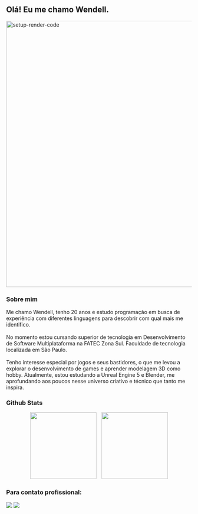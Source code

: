 ## Olá! Eu me chamo Wendell.
<div>
  <img width="1360" height="720" alt="setup-render-code" 
 src="https://github.com/user-attachments/assets/b939f0c7-11de-4cfc-8647-c2ac07baeae0"/>
</div>

### Sobre mim
<p>
   Me chamo Wendell, tenho 20 anos e estudo programação em busca de experiência com diferentes linguagens para descobrir com qual mais me identifico. <br><br>
   No momento estou cursando superior de tecnologia em Desenvolvimento de Software Multiplataforma na FATEC Zona Sul. Faculdade de tecnologia localizada em São Paulo. <br><br>
  Tenho interesse especial por jogos e seus bastidores, o que me levou a explorar o desenvolvimento de games e aprender modelagem 3D como hobby. Atualmente, estou estudando a Unreal Engine 5 e Blender, me aprofundando aos poucos nesse universo criativo e técnico que tanto me inspira.
</p>

 ### Github Stats
 <div align="center">
  <img height="180em" hspace="5" src="https://github-readme-stats.vercel.app/api?username=WendellSantoslyn&show_icons=true&theme=onedark&include_all_commits=true&count_private=true"/>
  <img height="180em" hspace="5" src="https://github-readme-stats.vercel.app/api/top-langs/?username=WendellSantoslyn&layout=compact&langs_count=6&theme=onedark"/>
 </div>
 
 ### Para contato profissional:
 <div>
   <a href="https://www.linkedin.com/in/wendellsantoslyn" target="_blank"><img src="https://img.shields.io/badge/-LinkedIn-%230077B5?style=for-the-badge&logo=linkedin&logoColor=white" target="_blank"></a>
   <a href = "mailto:wendellsantoslyn@gmail.com"><img src="https://img.shields.io/badge/-Gmail-%23333?style=for-the-badge&logo=gmail&logoColor=white" target="_blank"></a>
 </div>

